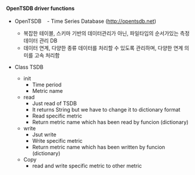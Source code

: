 #### OpenTSDB driver functions
  - OpenTSDB
    - Time Series Database (http://opentsdb.net)
    - 복잡한 테이블, 스키마 기반의 데이터관리가 아닌, 파일타입의 순서가있는 측정 데이터 관리 DB
    - 데이터 연계, 다양한 종류 데이터를 처리할 수 있도록 관리하며, 다양한 연계 의미를 고속 처리함 
  
  - Class TSDB
    - init
      - Time period
      - Metric name
    - read
      - Just read of TSDB
      - It returns String but we have to change it to dictionary format
      - Read specific metric
      - Return metric name which has been read by funcion (dictionary)    
    - write
      - Jsut write
      - Write specific metric
      - Return metric name which has been written by funcion (dictionary)
    - Copy
      - read and write specific metric to other metric
 
